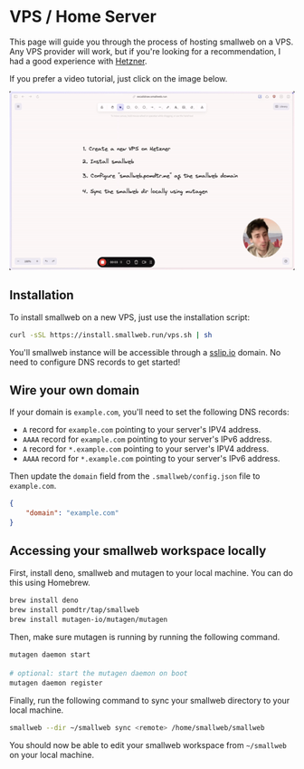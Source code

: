 # VPS / Home Server

This page will guide you through the process of hosting smallweb on a VPS. Any VPS provider will work, but if you're looking for a recommendation, I had a good experience with [Hetzner](https://www.hetzner.com/cloud).

If you prefer a video tutorial, just click on the image below.

[![video thumbnail](./vps.png)](https://videos.smallweb.run/watch/14eb68b3-6433-49e3-8256-c06482533031)

## Installation

To install smallweb on a new VPS, just use the installation script:

```bash
curl -sSL https://install.smallweb.run/vps.sh | sh
```

You'll smallweb instance will be accessible through a [sslip.io](https://sslip.io) domain. No need to configure DNS records to get started!

## Wire your own domain

If your domain is `example.com`, you'll need to set the following DNS records:

- `A` record for `example.com` pointing to your server's IPV4 address.
- `AAAA` record for `example.com` pointing to your server's IPv6 address.
- `A` record for `*.example.com` pointing to your server's IPV4 address.
- `AAAA` record for `*.example.com` pointing to your server's IPv6 address.

Then update the `domain` field from the `.smallweb/config.json` file to `example.com`.

```json
{
    "domain": "example.com"
}
```

## Accessing your smallweb workspace locally

First, install deno, smallweb and mutagen to your local machine. You can do this using Homebrew.

```bash
brew install deno
brew install pomdtr/tap/smallweb
brew install mutagen-io/mutagen/mutagen
```

Then, make sure mutagen is running by running the following command.

```bash
mutagen daemon start

# optional: start the mutagen daemon on boot
mutagen daemon register
```

Finally, run the following command to sync your smallweb directory to your local machine.

```bash
smallweb --dir ~/smallweb sync <remote> /home/smallweb/smallweb
```

You should now be able to edit your smallweb workspace from `~/smallweb` on your local machine.
